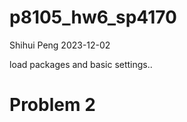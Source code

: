 p8105_hw6_sp4170
================
Shihui Peng
2023-12-02

load packages and basic settings..

# Problem 2
